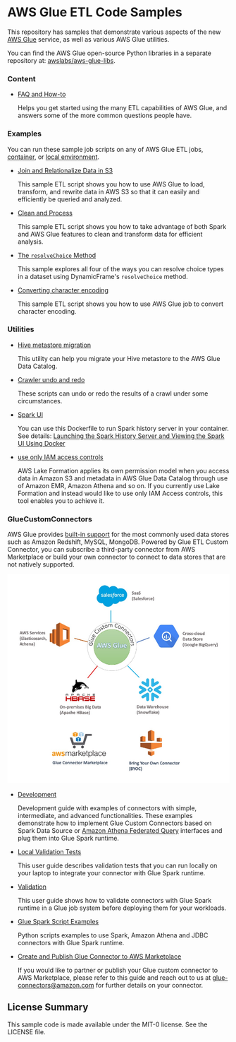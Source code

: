 # AWS Glue ETL Code Samples

This repository has samples that demonstrate various aspects of the new
[AWS Glue](https://aws.amazon.com/glue) service, as well as various
AWS Glue utilities.

You can find the AWS Glue open-source Python libraries in a separate
repository at: [awslabs/aws-glue-libs](https://github.com/awslabs/aws-glue-libs).

### Content

 - [FAQ and How-to](FAQ_and_How_to.md)

   Helps you get started using the many ETL capabilities of AWS Glue, and
   answers some of the more common questions people have.

### Examples
 You can run these sample job scripts on any of AWS Glue ETL jobs, [container](https://aws.amazon.com/blogs/big-data/developing-aws-glue-etl-jobs-locally-using-a-container/), or [local environment](https://docs.aws.amazon.com/glue/latest/dg/aws-glue-programming-etl-libraries.html).

 - [Join and Relationalize Data in S3](examples/join_and_relationalize.md)

   This sample ETL script shows you how to use AWS Glue to load, transform,
   and rewrite data in AWS S3 so that it can easily and efficiently be queried
   and analyzed.

 - [Clean and Process](examples/data_cleaning_and_lambda.md)

   This sample ETL script shows you how to take advantage of both Spark and
   AWS Glue features to clean and transform data for efficient analysis.

 - [The `resolveChoice` Method](examples/resolve_choice.md)

   This sample explores all four of the ways you can resolve choice types
   in a dataset using DynamicFrame's `resolveChoice` method.

 - [Converting character encoding](examples/converting_char_encoding.md)
 
   This sample ETL script shows you how to use AWS Glue job to convert character encoding.

### Utilities

 - [Hive metastore migration](utilities/Hive_metastore_migration/README.md)

   This utility can help you migrate your Hive metastore to the
   AWS Glue Data Catalog.

 - [Crawler undo and redo](utilities/Crawler_undo_redo/README.md)

   These scripts can undo or redo the results of a crawl under
   some circumstances.

 - [Spark UI](utilities/Spark_UI/README.md)

   You can use this Dockerfile to run Spark history server in your container.
   See details: [Launching the Spark History Server and Viewing the Spark UI Using Docker ](https://docs.aws.amazon.com/glue/latest/dg/monitor-spark-ui-history.html#monitor-spark-ui-history-local)

 - [use only IAM access controls](utilities/use_only_IAM_access_controls/README.md)
 
   AWS Lake Formation applies its own permission model when you access data in Amazon S3 and metadata in AWS Glue Data Catalog through use of Amazon EMR, Amazon Athena and so on. 
   If you currently use Lake Formation and instead would like to use only IAM Access controls, this tool enables you to achieve it.

### GlueCustomConnectors
AWS Glue provides [built-in support](https://docs.aws.amazon.com/glue/latest/dg/aws-glue-programming-etl-connect.html) for the most commonly used data stores such as Amazon Redshift, MySQL, MongoDB. Powered by Glue ETL Custom Connector, you can subscribe a third-party connector from AWS Marketplace or build your own connector to connect to data stores that are not natively supported.

 ![marketplace](GlueCustomConnectors/marketplace.jpg)
 
 - [Development](GlueCustomConnectors/development/README.md)

   Development guide with examples of connectors with simple, intermediate, and advanced functionalities. These examples demonstrate how to implement Glue Custom Connectors based on Spark Data Source or [Amazon Athena Federated Query](https://github.com/awslabs/aws-athena-query-federation) interfaces and plug them into Glue Spark runtime.

 - [Local Validation Tests](GlueCustomConnectors/localValidation/README.md)

   This user guide describes validation tests that you can run locally on your laptop to integrate your connector with Glue Spark runtime.
   
 - [Validation](GlueCustomConnectors/glueJobValidation/README.md)

   This user guide shows how to validate connectors with Glue Spark runtime in a Glue job system before deploying them for your workloads.

 - [Glue Spark Script Examples](GlueCustomConnectors/gluescripts/README.md)

   Python scripts examples to use Spark, Amazon Athena and JDBC connectors with Glue Spark runtime.

 - [Create and Publish Glue Connector to AWS Marketplace](GlueCustomConnectors/marketplace)

   If you would like to partner or publish your Glue custom connector to AWS Marketplace, please refer to this guide and reach out to us at glue-connectors@amazon.com for further details on your connector.

## License Summary

This sample code is made available under the MIT-0 license. See the LICENSE file.

